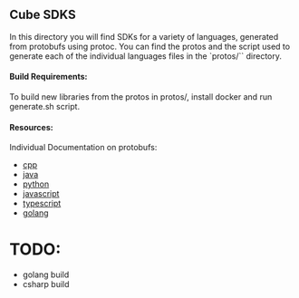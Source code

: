 ## Cube SDKS

In this directory you will find SDKs for a variety of languages, generated from protobufs using protoc. You can find the protos and the script used to generate each of the individual languages files in the `protos/`` directory.  

#### Build Requirements:
To build new libraries from the protos in protos/, install docker and run generate.sh script.

#### Resources:
Individual Documentation on protobufs:
- [cpp](https://protobuf.dev/getting-started/cpptutorial/)
- [java](https://protobuf.dev/getting-started/javatutorial/)
- [python](https://protobuf.dev/getting-started/pythontutorial/)
- [javascript](https://github.com/protocolbuffers/protobuf-javascript)
- [typescript](https://github.com/thesayyn/protoc-gen-ts)
- [golang](https://protobuf.dev/getting-started/gotutorial/)

# TODO:
- golang build
- csharp build